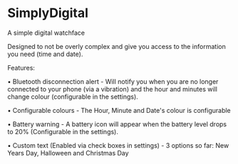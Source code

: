 # SimplyDigital
A simple digital watchface

Designed to not be overly complex and give you access to the information you need (time and date). 

Features:

• Bluetooth disconnection alert - Will notify you when you are no longer connected to your phone (via a vibration) and the hour and minutes will change colour (configurable in the settings).

• Configurable colours - The Hour, Minute and Date's colour is configurable

• Battery warning - A battery icon will appear when the battery level drops to 20% (Configurable in the settings).

• Custom text (Enabled via check boxes in settings) - 3 options so far: New Years Day, Halloween and Christmas Day
